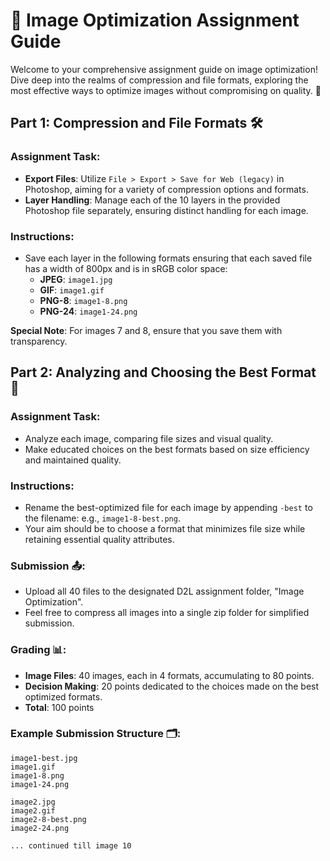 # 🎨 Image Optimization Assignment Guide

Welcome to your comprehensive assignment guide on image optimization! Dive deep into the realms of compression and file formats, exploring the most effective ways to optimize images without compromising on quality. 🚀

## Part 1: Compression and File Formats 🛠

### Assignment Task:
- **Export Files**: Utilize `File > Export > Save for Web (legacy)` in Photoshop, aiming for a variety of compression options and formats.
- **Layer Handling**: Manage each of the 10 layers in the provided Photoshop file separately, ensuring distinct handling for each image.

### Instructions:
- Save each layer in the following formats ensuring that each saved file has a width of 800px and is in sRGB color space:
   - **JPEG**: `image1.jpg`
   - **GIF**: `image1.gif`
   - **PNG-8**: `image1-8.png`
   - **PNG-24**: `image1-24.png`
   
**Special Note**: For images 7 and 8, ensure that you save them with transparency.

## Part 2: Analyzing and Choosing the Best Format 🧐

### Assignment Task:
- Analyze each image, comparing file sizes and visual quality.
- Make educated choices on the best formats based on size efficiency and maintained quality.

### Instructions:
- Rename the best-optimized file for each image by appending `-best` to the filename: e.g., `image1-8-best.png`.
- Your aim should be to choose a format that minimizes file size while retaining essential quality attributes.

### Submission 📤:
- Upload all 40 files to the designated D2L assignment folder, "Image Optimization".
- Feel free to compress all images into a single zip folder for simplified submission.

### Grading 📊:
- **Image Files**: 40 images, each in 4 formats, accumulating to 80 points.
- **Decision Making**: 20 points dedicated to the choices made on the best optimized formats.
- **Total**: 100 points

### Example Submission Structure 🗂:

```plaintext
image1-best.jpg
image1.gif
image1-8.png
image1-24.png

image2.jpg
image2.gif
image2-8-best.png
image2-24.png

... continued till image 10
